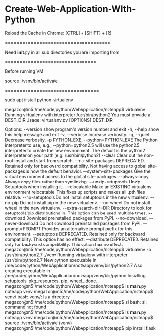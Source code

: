 # Create-Web-Application-WIth-Python

Reload the Cache in Chrome:  [CTRL] + [SHIFT] + [R]

=====================================

Need __init__.py in all sub directories you are importing from

================================

Before running VM

source ./venv/bin/activate

=================================

sudo apt install python-virtualenv


megazor@m5:/me/code/python/WebApplication/noteapp$ virtualenv
Running virtualenv with interpreter /usr/bin/python2
You must provide a DEST_DIR
Usage: virtualenv.py [OPTIONS] DEST_DIR

Options:
  --version             show program's version number and exit
  -h, --help            show this help message and exit
  -v, --verbose         Increase verbosity.
  -q, --quiet           Decrease verbosity.
  -p PYTHON_EXE, --python=PYTHON_EXE
                        The Python interpreter to use, e.g.,
                        --python=python2.5 will use the python2.5 interpreter
                        to create the new environment.  The default is the
                        python2 interpreter on your path (e.g.
                        /usr/bin/python2)
  --clear               Clear out the non-root install and start from scratch.
  --no-site-packages    DEPRECATED. Retained only for backward compatibility.
                        Not having access to global site-packages is now the
                        default behavior.
  --system-site-packages
                        Give the virtual environment access to the global
                        site-packages.
  --always-copy         Always copy files rather than symlinking.
  --unzip-setuptools    Unzip Setuptools when installing it.
  --relocatable         Make an EXISTING virtualenv environment relocatable.
                        This fixes up scripts and makes all .pth files
                        relative.
  --no-setuptools       Do not install setuptools in the new virtualenv.
  --no-pip              Do not install pip in the new virtualenv.
  --no-wheel            Do not install wheel in the new virtualenv.
  --extra-search-dir=DIR
                        Directory to look for setuptools/pip distributions in.
                        This option can be used multiple times.
  --download            Download preinstalled packages from PyPI.
  --no-download, --never-download
                        Do not download preinstalled packages from PyPI.
  --prompt=PROMPT       Provides an alternative prompt prefix for this
                        environment.
  --setuptools          DEPRECATED. Retained only for backward compatibility.
                        This option has no effect.
  --distribute          DEPRECATED. Retained only for backward compatibility.
                        This option has no effect.
megazor@m5:/me/code/python/WebApplication/noteapp$ virtualenv -p /usr/bin/python2.7 ./venv
Running virtualenv with interpreter /usr/bin/python2.7
New python executable in /me/code/python/WebApplication/noteapp/venv/bin/python2.7
Also creating executable in /me/code/python/WebApplication/noteapp/venv/bin/python
Installing setuptools, pkg_resources, pip, wheel...done.
megazor@m5:/me/code/python/WebApplication/noteapp$ ls
__main__.py  noteapp  venv
megazor@m5:/me/code/python/WebApplication/noteapp$ venv/
bash: venv/: Is a directory
megazor@m5:/me/code/python/WebApplication/noteapp$ sl
bash: sl: command not found
megazor@m5:/me/code/python/WebApplication/noteapp$ ls
__main__.py  noteapp  venv
megazor@m5:/me/code/python/WebApplication/noteapp$ source ./venv/bin/activate
(venv) megazor@m5:/me/code/python/WebApplication/noteapp$ pip install flask
